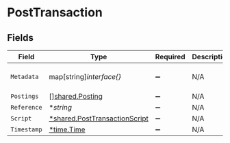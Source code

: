# PostTransaction


## Fields

| Field                                                                                | Type                                                                                 | Required                                                                             | Description                                                                          | Example                                                                              |
| ------------------------------------------------------------------------------------ | ------------------------------------------------------------------------------------ | ------------------------------------------------------------------------------------ | ------------------------------------------------------------------------------------ | ------------------------------------------------------------------------------------ |
| `Metadata`                                                                           | map[string]*interface{}*                                                             | :heavy_minus_sign:                                                                   | N/A                                                                                  | {"admin":true,"a":{"nested":{"key":"value"}}}                                        |
| `Postings`                                                                           | [][shared.Posting](../../../pkg/models/shared/posting.md)                            | :heavy_minus_sign:                                                                   | N/A                                                                                  |                                                                                      |
| `Reference`                                                                          | **string*                                                                            | :heavy_minus_sign:                                                                   | N/A                                                                                  | ref:001                                                                              |
| `Script`                                                                             | [*shared.PostTransactionScript](../../../pkg/models/shared/posttransactionscript.md) | :heavy_minus_sign:                                                                   | N/A                                                                                  |                                                                                      |
| `Timestamp`                                                                          | [*time.Time](https://pkg.go.dev/time#Time)                                           | :heavy_minus_sign:                                                                   | N/A                                                                                  |                                                                                      |